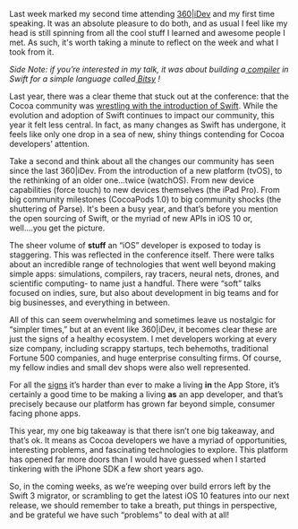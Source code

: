 Last week marked my second time attending [360|iDev](http://360idev.com/) and
my first time speaking. It was an absolute pleasure to do both, and as usual I
feel like my head is still spinning from all the cool stuff I learned and
awesome people I met. As such, it's worth taking a minute to reflect on the
week and what I took from it.

 _Side Note: if you’re interested in my talk, it was about building a_[
_compiler_](https://github.com/apbendi/bitsy-swift) _in Swift for a simple
language called_[ _Bitsy_](https://github.com/apbendi/bitsyspec) _!_

Last year, there was a clear theme that stuck out at the conference: that the
Cocoa community was [wrestling with the introduction of
Swift](http://www.scopelift.co/blog/360idev-redux). While the evolution and
adoption of Swift continues to impact our community, this year it felt less
central. In fact, as many changes as Swift has undergone, it feels like only
one drop in a sea of new, shiny things contending for Cocoa developers’
attention.

Take a second and think about all the changes our community has seen since the
last 360|iDev. From the introduction of a new platform (tvOS), to the
rethinking of an older one...twice (watchOS). From new device capabilities
(force touch) to new devices themselves (the iPad Pro). From big community
milestones (CocoaPods 1.0) to big community shocks (the shuttering of Parse).
It's been a busy year, and that’s before you mention the open sourcing of
Swift, or the myriad of new APIs in iOS 10 or, well….you get the picture.

The sheer volume of **stuff** an “iOS” developer is exposed to today is
staggering. This was reflected in the conference itself. There were talks
about an incredible range of technologies that went well beyond making simple
apps: simulations, compilers, ray tracers, neural nets, drones, and scientific
computing- to name just a handful. There were “soft” talks focused on indies,
sure, but also about development in big teams and for big businesses, and
everything in between.

All of this can seem overwhelming and sometimes leave us nostalgic for
“simpler times,” but at an event like 360|iDev, it becomes clear these are
just the signs of a healthy ecosystem. I met developers working at every size
company, including scrappy startups, tech behemoths, traditional Fortune 500
companies, and huge enterprise consulting firms. Of course, my fellow indies
and small dev shops were also well represented.

For all the [signs](http://daringfireball.net/2016/08/vesper_adieu) it’s
harder than ever to make a living **in**  the App Store, it’s certainly a good
time to be making a living **as** an app developer, and that’s precisely
because our platform has grown far beyond simple, consumer facing phone apps.

This year, my one big takeaway is that there isn’t one big takeaway, and
that’s ok. It means as Cocoa developers we have a myriad of opportunities,
interesting problems, and fascinating technologies to explore. This platform
has opened far more doors than I would have guessed when I started tinkering
with the iPhone SDK a few short years ago.

So, in the coming weeks, as we’re weeping over build errors left by the Swift
3 migrator, or scrambling to get the latest iOS 10 features into our next
release, we should remember to take a breath, put things in perspective, and
be grateful we have such “problems” to deal with at all!

